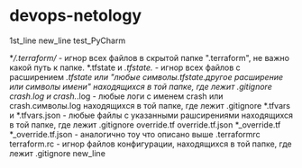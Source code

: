 # devops-netology
1st_line
new_line
test_PyCharm

**/.terraform/* - игнор всех файлов в скрытой папке ".terraform", не важно какой путь к папке.
*.tfstate и *.tfstate.* - игнор всех файлов с расширением *.tfstate или  "любые символы.tfstate.другое расширение или символы имени" находящихся в той папке, где лежит .gitignore
crash.log и crash.*.log - любые логи с именем crash или crash.символы.log находящихся в той папке, где лежит .gitignore
*.tfvars и *.tfvars.json - любые файлы с указанными рашсирениями находящихся в той папке, где лежит .gitignore
override.tf override.tf.json *_override.tf *_override.tf.json - аналогично тоу что описано выше
.terraformrc terraform.rc - игнор файлов конфигурации, находящихся в той папке, где лежит .gitignore
new_line
